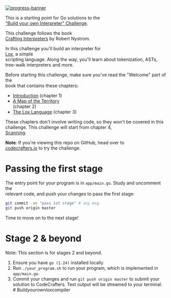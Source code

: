 [![progress-banner](https://backend.codecrafters.io/progress/interpreter/026fd29c-4266-4eb9-93b4-d1b265486f8a)](https://app.codecrafters.io/users/codecrafters-bot?r=2qF)

This is a starting point for Go solutions to the  
["Build your own Interpreter" Challenge](https://app.codecrafters.io/courses/interpreter/overview).

This challenge follows the book  
[Crafting Interpreters](https://craftinginterpreters.com/) by Robert Nystrom.  

In this challenge you'll build an interpreter for  
[Lox](https://craftinginterpreters.com/the-lox-language.html), a simple  
scripting language. Along the way, you'll learn about tokenization, ASTs,  
tree-walk interpreters and more.  

Before starting this challenge, make sure you've read the "Welcome" part of the  
book that contains these chapters:  

- [Introduction](https://craftinginterpreters.com/introduction.html) (chapter 1)  
- [A Map of the Territory](https://craftinginterpreters.com/a-map-of-the-territory.html)  
  (chapter 2)  
- [The Lox Language](https://craftinginterpreters.com/the-lox-language.html)
  (chapter 3)  

These chapters don't involve writing code, so they won't be covered in this  
challenge. This challenge will start from chapter 4,  
[Scanning](https://craftinginterpreters.com/scanning.html).  

**Note**: If you're viewing this repo on GitHub, head over to  
[codecrafters.io](https://codecrafters.io) to try the challenge.  

# Passing the first stage  

The entry point for your program is in `app/main.go`. Study and uncomment the  
relevant code, and push your changes to pass the first stage:  

```sh
git commit -am "pass 1st stage" # any msg  
git push origin master  
```

Time to move on to the next stage!

# Stage 2 & beyond

Note: This section is for stages 2 and beyond.

1. Ensure you have `go (1.24)` installed locally
2. Run `./your_program.sh` to run your program, which is implemented in
   `app/main.go`.
3. Commit your changes and run `git push origin master` to submit your solution
   to CodeCrafters. Test output will be streamed to your terminal.
#   B u i l d _ y o u r _ o w n _ l o x _ c o m p i l e r 
 
 
